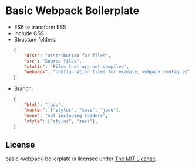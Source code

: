 # Basic Webpack Boilerplate
   * ES6 to transform ES5
   * Include CSS
   * Structure folders:
```json
   {
       "dist": "Distribution for files",
       "src": "Source files",
       "static": "Files that are not compiled",
       "webpack": "configuration files for example: webpack.config.js"
   }
```
   * Branch:
```json
   {
       "html": "jade",
       "master": ["stylus", "sass", "jade"],
       "none": "not including loaders",
       "style": ["stylus", "sass"],
   }
```
## License
basic-webpack-boilerplate is licensed under [The MIT License](LICENSE).
